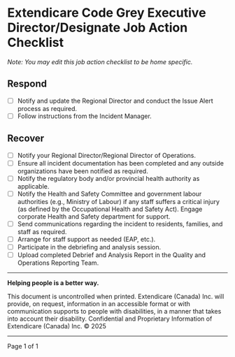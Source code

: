 # Extendicare Code Grey Executive Director/Designate Job Action Checklist

*Note: You may edit this job action checklist to be home specific.*

## Respond
- [ ] Notify and update the Regional Director and conduct the Issue Alert process as required.
- [ ] Follow instructions from the Incident Manager.

## Recover
- [ ] Notify your Regional Director/Regional Director of Operations.
- [ ] Ensure all incident documentation has been completed and any outside organizations have been notified as required.
- [ ] Notify the regulatory body and/or provincial health authority as applicable.
- [ ] Notify the Health and Safety Committee and government labour authorities (e.g., Ministry of Labour) if any staff suffers a critical injury (as defined by the Occupational Health and Safety Act). Engage corporate Health and Safety department for support.
- [ ] Send communications regarding the incident to residents, families, and staff as required.
- [ ] Arrange for staff support as needed (EAP, etc.).
- [ ] Participate in the debriefing and analysis session.
- [ ] Upload completed Debrief and Analysis Report in the Quality and Operations Reporting Team.

----

**Helping people is a better way.**

This document is uncontrolled when printed. Extendicare (Canada) Inc. will provide, on request, information in an accessible format or with communication supports to people with disabilities, in a manner that takes into account their disability. Confidential and Proprietary Information of Extendicare (Canada) Inc. © 2025

----

Page 1 of 1